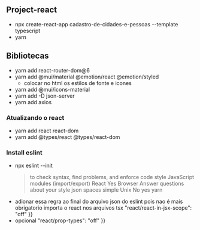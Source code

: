 ## Project-react
- npx create-react-app cadastro-de-cidades-e-pessoas --template typescript
- yarn

## Bibliotecas
- yarn add react-router-dom@6
- yarn add @mui/material @emotion/react @emotion/styled
  - colocar no html os estilos de fonte e icones
- yarn add @mui/icons-material
- yarn add -D json-server
- yarn add axios

### Atualizando o react
- yarn add react react-dom
- yarn add @types/react @types/react-dom

### Install eslint
- npx eslint --init
  > to check syntax, find problems, and enforce code style
  > JavaScript modules (import/export)
  > React
  > Yes
  > Browser
  > Answer questions about your style
  > json
  > spaces
  > simple
  > Unix
  > No
  > yes
  > yarn
- adionar essa regra ao final do arquivo json do eslint pois nao é mais obrigatorio importa o react nos arquivos tsx
    "react/react-in-jsx-scope": "off" }}
- opcional 
    "react/prop-types": "off" }}
